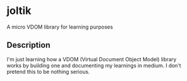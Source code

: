 # joltik

A micro VDOM library for learning purposes

## Description

I'm just learning how a VDOM (Virtual Document Object Model) library works by building one and documenting my learnings in medium. I don't pretend this to be nothing serious.
